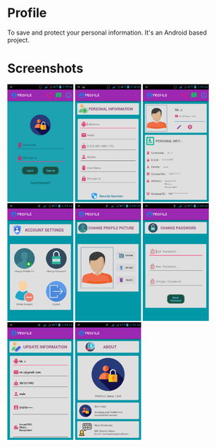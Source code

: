 # Profile
To save and protect your personal information. It's an Android based project.

# Screenshots

<img src="Screenshots/1.png" width=150 >
<img src="Screenshots/2.png" width=150 >
<img src="Screenshots/3.png" width=150 >
<img src="Screenshots/4.png" width=150 >
<img src="Screenshots/5.png" width=150 >
<img src="Screenshots/6.png" width=150 >
<img src="Screenshots/7.png" width=150 >
<img src="Screenshots/8.png" width=150 >


